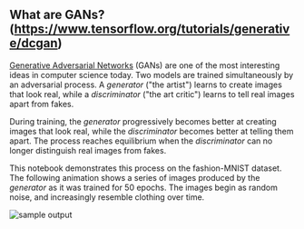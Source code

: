 ## What are GANs? (https://www.tensorflow.org/tutorials/generative/dcgan)
[Generative Adversarial Networks](https://arxiv.org/abs/1406.2661) (GANs) are one of the most interesting ideas in computer science today. Two models are trained simultaneously by an adversarial process. A *generator* ("the artist") learns to create images that look real, while a *discriminator* ("the art critic") learns to tell real images apart from fakes.

During training, the *generator* progressively becomes better at creating images that look real, while the *discriminator* becomes better at telling them apart. The process reaches equilibrium when the *discriminator* can no longer distinguish real images from fakes.

This notebook demonstrates this process on the fashion-MNIST dataset. The following animation shows a series of images produced by the *generator* as it was trained for 50 epochs. The images begin as random noise, and increasingly resemble clothing over time.

![sample output](https://github.com/j-cunanan/DCGAN-fashion-MNIST/blob/master/fashion_5x5.gif)
